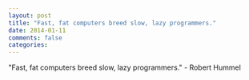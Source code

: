 ```yaml
---
layout: post
title: "Fast, fat computers breed slow, lazy programmers."
date: 2014-01-11
comments: false
categories: 
---
```


<span class='quote'>"Fast, fat computers breed slow, lazy programmers."</span>
<span class='by'>- Robert Hummel</span>
